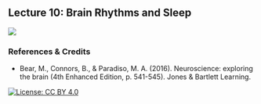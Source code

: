 ## Lecture 10: Brain Rhythms and Sleep

![](DMAB-10_fin_1_tbg.png)

### References & Credits

-   Bear, M., Connors, B., & Paradiso, M. A. (2016). Neuroscience: exploring the brain (4th Enhanced Edition, p. 541-545). Jones & Bartlett Learning.

[![License: CC BY 4.0](https://img.shields.io/badge/License-CC%20BY%204.0-lightgrey.svg)](https://creativecommons.org/licenses/by/4.0/)

